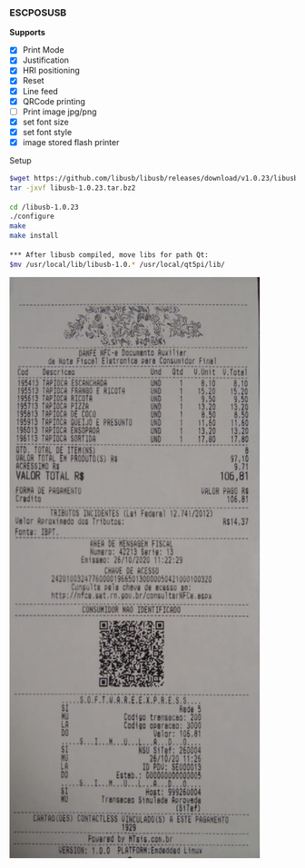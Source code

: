 ### ESCPOSUSB

**Supports**
- [x]  Print Mode
- [x] Justification
- [x] HRI positioning
- [x] Reset
- [x] Line feed
- [x] QRCode printing
- [ ] Print image jpg/png
- [x] set font size
- [x] set font style
- [x] image stored flash printer

Setup

```bash
$wget https://github.com/libusb/libusb/releases/download/v1.0.23/libusb-1.0.23.tar.bz2
tar -jxvf libusb-1.0.23.tar.bz2

cd /libusb-1.0.23
./configure
make
make install

*** After libusb compiled, move libs for path Qt:
$mv /usr/local/lib/libusb-1.0.* /usr/local/qt5pi/lib/
```

![alt text](https://github.com/m4rc0nd35/EscPosUSB/blob/main/cupom.png)
